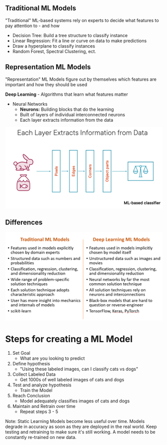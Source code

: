 ## Traditional ML Models
"Traditional" ML-based systems rely on experts to decide what features to pay attention to - and how
 * Decision Tree: Build a tree structure to classify instance
 * Linear Regression: Fit a line or curve on data to make predictions
 * Draw a hyperplane to classify instances
 * Random Forest, Spectral Clustering, ect.


## Representation ML Models
"Representation" ML Models figure out by themselves which features are important and how they should be used

**Deep Learning** - Algorithms that learn what features matter
* Neural Networks
    * **Neurons:** Building blocks that do the learning
    * Built of layers of individual interconnected neurons
    * Each layer extracts information from the data

<img src="./img/neuralnetworks_extraction.png" alt="Data Extraction in Neural Network" />

## Differences
<img src="./img/traditionvsdeeplearningmodels.png" alt="Traditional vs Deep Learning"/>

# Steps for creating a ML Model
1. Set Goal 
    - What are you looking to predict
2. Define hypothesis 
    - "Using these labeled images, can I classify cats vs dogs"
3. Collect Labeled Data 
    - Get 1000s of well labeled images of cats and dogs
4. Test and analyze hypothesis
    - Train the Model
5. Reach Conclusion
    - Model adequately classifies images of cats and dogs
6. Maintain and Retrain over time
    - Repeat steps 3 - 5

Note: Static Learning Models become less useful over time. 
Models degrade in accuracy as soon as they are deployed in the real world. Keep testing and retraining to make sure it's still working. A model needs to be constantly re-trained on new data.

